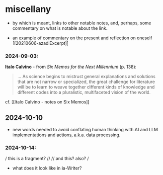# miscellany
 - by which is meant, links to other notable notes, and, perhaps, some commentary on what is notable about the link.

- an example of commentary on the present and reflection on oneself  
	 [[20210606-azadiExcerpt]]  

### 2024-09-03: 
**Italo Calvino** - from _Six Memos for the Next Millennium_ (p. 138):  
> ... As science begins to mistrust general explanations and solutions that are not narrow or specialized, the great challenge for literature will be to learn to weave together different kinds of knowledge and different codes into a pluralistic, multifaceted vision of the world.  

cf. [[Italo Calvino - notes on Six Memos]]  

## 2024-10-10  
- new words needed to avoid conflating human thinking with AI and LLM implementations and actions, a.k.a. data processing.

### 2024-10-14:  
/ this is a fragment? //
// and this? also?  /
- what does it look like in ia-Writer? 

